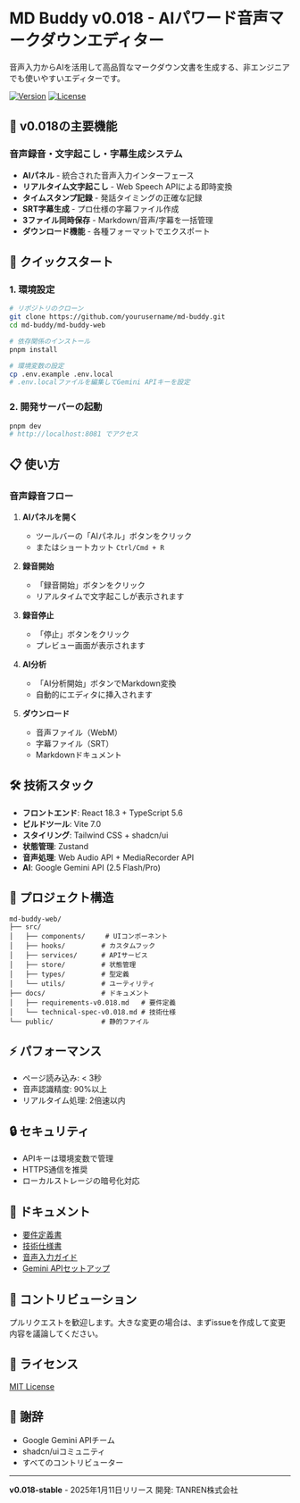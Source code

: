 # MD Buddy v0.018 - AIパワード音声マークダウンエディター

音声入力からAIを活用して高品質なマークダウン文書を生成する、非エンジニアでも使いやすいエディターです。

[![Version](https://img.shields.io/badge/version-0.018--stable-blue.svg)](https://github.com/yourusername/md-buddy)
[![License](https://img.shields.io/badge/license-MIT-green.svg)](LICENSE)

## 🎯 v0.018の主要機能

### 音声録音・文字起こし・字幕生成システム
- **AIパネル** - 統合された音声入力インターフェース
- **リアルタイム文字起こし** - Web Speech APIによる即時変換
- **タイムスタンプ記録** - 発話タイミングの正確な記録
- **SRT字幕生成** - プロ仕様の字幕ファイル作成
- **3ファイル同時保存** - Markdown/音声/字幕を一括管理
- **ダウンロード機能** - 各種フォーマットでエクスポート

## 🚀 クイックスタート

### 1. 環境設定

```bash
# リポジトリのクローン
git clone https://github.com/yourusername/md-buddy.git
cd md-buddy/md-buddy-web

# 依存関係のインストール
pnpm install

# 環境変数の設定
cp .env.example .env.local
# .env.localファイルを編集してGemini APIキーを設定
```

### 2. 開発サーバーの起動

```bash
pnpm dev
# http://localhost:8081 でアクセス
```

## 📋 使い方

### 音声録音フロー

1. **AIパネルを開く**
   - ツールバーの「AIパネル」ボタンをクリック
   - またはショートカット `Ctrl/Cmd + R`

2. **録音開始**
   - 「録音開始」ボタンをクリック
   - リアルタイムで文字起こしが表示されます

3. **録音停止**
   - 「停止」ボタンをクリック
   - プレビュー画面が表示されます

4. **AI分析**
   - 「AI分析開始」ボタンでMarkdown変換
   - 自動的にエディタに挿入されます

5. **ダウンロード**
   - 音声ファイル（WebM）
   - 字幕ファイル（SRT）
   - Markdownドキュメント

## 🛠️ 技術スタック

- **フロントエンド**: React 18.3 + TypeScript 5.6
- **ビルドツール**: Vite 7.0
- **スタイリング**: Tailwind CSS + shadcn/ui
- **状態管理**: Zustand
- **音声処理**: Web Audio API + MediaRecorder API
- **AI**: Google Gemini API (2.5 Flash/Pro)

## 📁 プロジェクト構造

```
md-buddy-web/
├── src/
│   ├── components/     # UIコンポーネント
│   ├── hooks/         # カスタムフック
│   ├── services/      # APIサービス
│   ├── store/         # 状態管理
│   ├── types/         # 型定義
│   └── utils/         # ユーティリティ
├── docs/              # ドキュメント
│   ├── requirements-v0.018.md   # 要件定義
│   └── technical-spec-v0.018.md # 技術仕様
└── public/            # 静的ファイル
```

## ⚡ パフォーマンス

- ページ読み込み: < 3秒
- 音声認識精度: 90%以上
- リアルタイム処理: 2倍速以内

## 🔒 セキュリティ

- APIキーは環境変数で管理
- HTTPS通信を推奨
- ローカルストレージの暗号化対応

## 📝 ドキュメント

- [要件定義書](docs/requirements-v0.018.md)
- [技術仕様書](docs/technical-spec-v0.018.md)
- [音声入力ガイド](docs/voice-input-guide.md)
- [Gemini APIセットアップ](docs/gemini-setup.md)

## 🤝 コントリビューション

プルリクエストを歓迎します。大きな変更の場合は、まずissueを作成して変更内容を議論してください。

## 📄 ライセンス

[MIT License](LICENSE)

## 🙏 謝辞

- Google Gemini APIチーム
- shadcn/uiコミュニティ
- すべてのコントリビューター

---

**v0.018-stable** - 2025年1月11日リリース
開発: TANREN株式会社